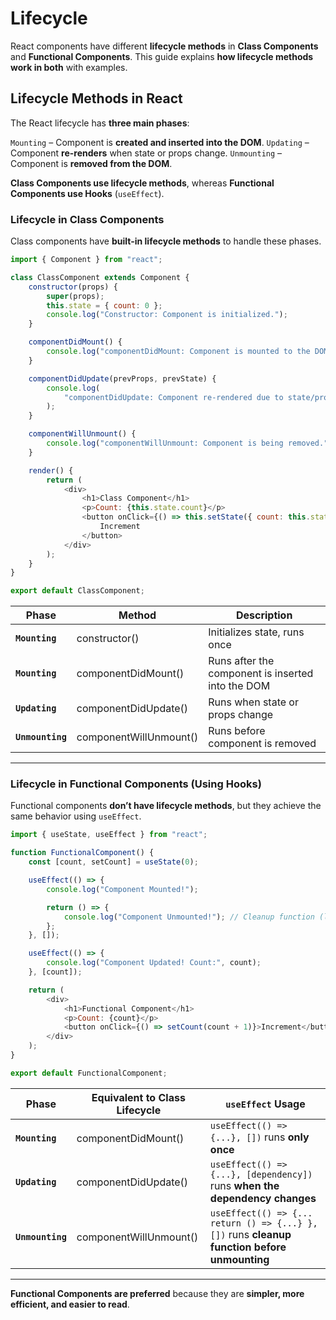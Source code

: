# Lifecycle

React components have different **lifecycle methods** in **Class Components** and **Functional Components**. This guide explains **how lifecycle methods work in both** with examples.

## Lifecycle Methods in React

The React lifecycle has **three main phases**:

`Mounting` – Component is **created and inserted into the DOM**.
`Updating` – Component **re-renders** when state or props change.
`Unmounting` – Component is **removed from the DOM**.

**Class Components use lifecycle methods**, whereas **Functional Components use Hooks** (`useEffect`).

### Lifecycle in Class Components

Class components have **built-in lifecycle methods** to handle these phases.

```js
import { Component } from "react";

class ClassComponent extends Component {
	constructor(props) {
		super(props);
		this.state = { count: 0 };
		console.log("Constructor: Component is initialized.");
	}

	componentDidMount() {
		console.log("componentDidMount: Component is mounted to the DOM.");
	}

	componentDidUpdate(prevProps, prevState) {
		console.log(
			"componentDidUpdate: Component re-rendered due to state/prop change."
		);
	}

	componentWillUnmount() {
		console.log("componentWillUnmount: Component is being removed.");
	}

	render() {
		return (
			<div>
				<h1>Class Component</h1>
				<p>Count: {this.state.count}</p>
				<button onClick={() => this.setState({ count: this.state.count + 1 })}>
					Increment
				</button>
			</div>
		);
	}
}

export default ClassComponent;
```

| Phase            | Method                 | Description                                       |
| ---------------- | ---------------------- | ------------------------------------------------- |
| **`Mounting`**   | constructor()          | Initializes state, runs once                      |
| **`Mounting`**   | componentDidMount()    | Runs after the component is inserted into the DOM |
| **`Updating`**   | componentDidUpdate()   | Runs when state or props change                   |
| **`Unmounting`** | componentWillUnmount() | Runs before component is removed                  |

---

### Lifecycle in Functional Components (Using Hooks)

Functional components **don’t have lifecycle methods**, but they achieve the same behavior using `useEffect`.

```js
import { useState, useEffect } from "react";

function FunctionalComponent() {
	const [count, setCount] = useState(0);

	useEffect(() => {
		console.log("Component Mounted!");

		return () => {
			console.log("Component Unmounted!"); // Cleanup function (like componentWillUnmount)
		};
	}, []);

	useEffect(() => {
		console.log("Component Updated! Count:", count);
	}, [count]);

	return (
		<div>
			<h1>Functional Component</h1>
			<p>Count: {count}</p>
			<button onClick={() => setCount(count + 1)}>Increment</button>
		</div>
	);
}

export default FunctionalComponent;
```

| Phase            | Equivalent to Class Lifecycle | `useEffect` Usage                                                                            |
| ---------------- | ----------------------------- | -------------------------------------------------------------------------------------------- |
| **`Mounting`**   | componentDidMount()           | `useEffect(() => {...}, [])` runs **only once**                                              |
| **`Updating`**   | componentDidUpdate()          | `useEffect(() => {...}, [dependency])` runs **when the dependency changes**                  |
| **`Unmounting`** | componentWillUnmount()        | `useEffect(() => {... return () => {...} }, [])` runs **cleanup function before unmounting** |

---

**Functional Components are preferred** because they are **simpler, more efficient, and easier to read**.
